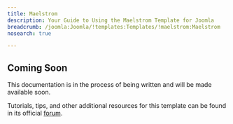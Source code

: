 ```yaml
---
title: Maelstrom
description: Your Guide to Using the Maelstrom Template for Joomla
breadcrumb: /joomla:Joomla/!templates:Templates/!maelstrom:Maelstrom
nosearch: true

---
```


Coming Soon
-----

This documentation is in the process of being written and will be made available soon. 

Tutorials, tips, and other additional resources for this template can be found in its official [forum][forum].

[forum]: http://www.rockettheme.com/forum/joomla-template-maelstrom/